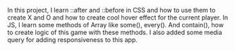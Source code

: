 In this project, I learn ::after and ::before in CSS and how to use them to create X and O and how to create cool hover effect for the current player.
In JS, I learn some methods of Array like some(), every(). And contain(), how to create logic of this game with these methods.
I also added some media query for adding responsiveness to this app.
